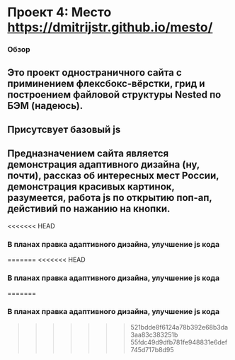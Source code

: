 # Проект 4: Место https://dmitrijstr.github.io/mesto/

### Обзор

## Это проект одностраничного сайта с приминением флексбокс-вёрстки, грид и построением файловой структуры Nested по БЭМ (надеюсь).
## Присутсвует базовый js
## Предназначением сайта является демонстрация адаптивного дизайна (ну, почти), рассказ об интересных мест России, демонстрация красивых картинок, разумеется, работа js по открытию поп-ап, дейстивий по нажанию на кнопки.
<<<<<<< HEAD
### В планах правка адаптивного дизайна, улучшение js кода
=======
<<<<<<< HEAD
### В планах правка адаптивного дизайна, улучшение js кода
=======
### В планах правка адаптивного дизайна, улучшение js кода
>>>>>>> 521bdde8f6124a78b392e68b3da3aa83c383251b
>>>>>>> 55fdc49d9dfb781fe948831e6def745d717b8d95
